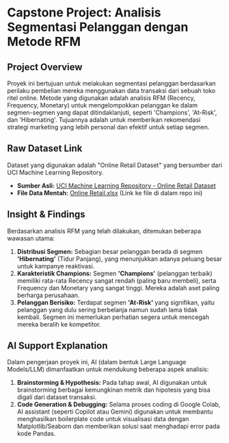 # Capstone Project: Analisis Segmentasi Pelanggan dengan Metode RFM

## Project Overview

Proyek ini bertujuan untuk melakukan segmentasi pelanggan berdasarkan perilaku pembelian mereka menggunakan data transaksi dari sebuah toko ritel online. Metode yang digunakan adalah analisis RFM (Recency, Frequency, Monetary) untuk mengelompokkan pelanggan ke dalam segmen-segmen yang dapat ditindaklanjuti, seperti 'Champions', 'At-Risk', dan 'Hibernating'. Tujuannya adalah untuk memberikan rekomendasi strategi marketing yang lebih personal dan efektif untuk setiap segmen.

## Raw Dataset Link

Dataset yang digunakan adalah "Online Retail Dataset" yang bersumber dari UCI Machine Learning Repository.

- **Sumber Asli:** [UCI Machine Learning Repository - Online Retail Dataset](https://archive.ics.uci.edu/dataset/352/online+retail)
- **File Data Mentah:** [Online Retail.xlsx](./Online%20Retail.xlsx) (Link ke file di dalam repo ini)

## Insight & Findings

Berdasarkan analisis RFM yang telah dilakukan, ditemukan beberapa wawasan utama:

1.  **Distribusi Segmen:** Sebagian besar pelanggan berada di segmen **'Hibernating'** (Tidur Panjang), yang menunjukkan adanya peluang besar untuk kampanye reaktivasi.
2.  **Karakteristik Champions:** Segmen **'Champions'** (pelanggan terbaik) memiliki rata-rata Recency sangat rendah (paling baru membeli), serta Frequency dan Monetary yang sangat tinggi. Mereka adalah aset paling berharga perusahaan.
3.  **Pelanggan Berisiko:** Terdapat segmen **'At-Risk'** yang signifikan, yaitu pelanggan yang dulu sering berbelanja namun sudah lama tidak kembali. Segmen ini memerlukan perhatian segera untuk mencegah mereka beralih ke kompetitor.

## AI Support Explanation

Dalam pengerjaan proyek ini, AI (dalam bentuk Large Language Models/LLM) dimanfaatkan untuk mendukung beberapa aspek analisis:

1.  **Brainstorming & Hypothesis:** Pada tahap awal, AI digunakan untuk brainstorming berbagai kemungkinan metrik dan hipotesis yang bisa digali dari dataset transaksi.
2.  **Code Generation & Debugging:** Selama proses coding di Google Colab, AI assistant (seperti Copilot atau Gemini) digunakan untuk membantu menghasilkan boilerplate code untuk visualisasi data dengan Matplotlib/Seaborn dan memberikan solusi saat menghadapi error pada kode Pandas.
